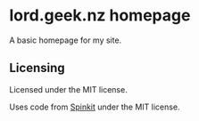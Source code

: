# lord.geek.nz homepage

A basic homepage for my site.

## Licensing

Licensed under the MIT license.

Uses code from [Spinkit](https://github.com/tobiasahlin/SpinKit) under the MIT license.
